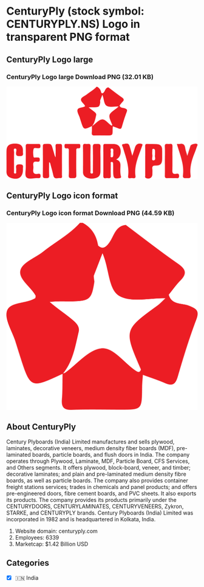 # CenturyPly (stock symbol: CENTURYPLY.NS) Logo in transparent PNG format

## CenturyPly Logo large

### CenturyPly Logo large Download PNG (32.01 KB)

![CenturyPly Logo large Download PNG (32.01 KB)](/img/orig/CENTURYPLY.NS_BIG-33e1b422.png)

## CenturyPly Logo icon format

### CenturyPly Logo icon format Download PNG (44.59 KB)

![CenturyPly Logo icon format Download PNG (44.59 KB)](/img/orig/CENTURYPLY.NS-3510d3de.png)

## About CenturyPly

Century Plyboards (India) Limited manufactures and sells plywood, laminates, decorative veneers, medium density fiber boards (MDF), pre-laminated boards, particle boards, and flush doors in India. The company operates through Plywood, Laminate, MDF, Particle Board, CFS Services, and Others segments. It offers plywood, block-board, veneer, and timber; decorative laminates; and plain and pre-laminated medium density fibre boards, as well as particle boards. The company also provides container freight stations services; trades in chemicals and panel products; and offers pre-engineered doors, fibre cement boards, and PVC sheets. It also exports its products. The company provides its products primarily under the CENTURYDOORS, CENTURYLAMINATES, CENTURYVENEERS, Zykron, STARKE, and CENTURYPLY brands. Century Plyboards (India) Limited was incorporated in 1982 and is headquartered in Kolkata, India.

1. Website domain: centuryply.com
2. Employees: 6339
3. Marketcap: $1.42 Billion USD


## Categories
- [x] 🇮🇳 India
